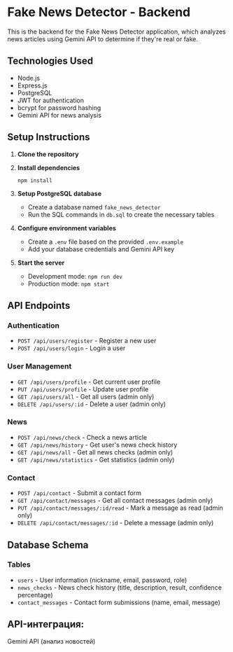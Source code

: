 # Fake News Detector - Backend

This is the backend for the Fake News Detector application, which analyzes news articles using Gemini API to determine if they're real or fake.

## Technologies Used

- Node.js
- Express.js
- PostgreSQL
- JWT for authentication
- bcrypt for password hashing
- Gemini API for news analysis

## Setup Instructions

1. **Clone the repository**

2. **Install dependencies**
   ```
   npm install
   ```

3. **Setup PostgreSQL database**
   - Create a database named `fake_news_detector`
   - Run the SQL commands in `db.sql` to create the necessary tables

4. **Configure environment variables**
   - Create a `.env` file based on the provided `.env.example`
   - Add your database credentials and Gemini API key

5. **Start the server**
   - Development mode: `npm run dev`
   - Production mode: `npm start`

## API Endpoints

### Authentication
- `POST /api/users/register` - Register a new user
- `POST /api/users/login` - Login a user

### User Management
- `GET /api/users/profile` - Get current user profile
- `PUT /api/users/profile` - Update user profile
- `GET /api/users/all` - Get all users (admin only)
- `DELETE /api/users/:id` - Delete a user (admin only)

### News
- `POST /api/news/check` - Check a news article
- `GET /api/news/history` - Get user's news check history
- `GET /api/news/all` - Get all news checks (admin only)
- `GET /api/news/statistics` - Get statistics (admin only)

### Contact
- `POST /api/contact` - Submit a contact form
- `GET /api/contact/messages` - Get all contact messages (admin only)
- `PUT /api/contact/messages/:id/read` - Mark a message as read (admin only)
- `DELETE /api/contact/messages/:id` - Delete a message (admin only)

## Database Schema

### Tables
- `users` - User information (nickname, email, password, role)
- `news_checks` - News check history (title, description, result, confidence percentage)
- `contact_messages` - Contact form submissions (name, email, message)

## API-интеграция:

Gemini API (анализ новостей) 
